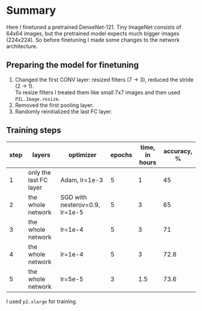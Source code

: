 # Summary
Here I finetuned a pretrained DenseNet-121. Tiny ImageNet consists of 64x64 images,
but the pretrained model expects much bigger images (224x224). So before finetuning
I made some changes to the network architecture.

## Preparing the model for finetuning
1. Changed the first CONV layer: resized filters (7 -> 3), reduced the stride (2 -> 1).  
To resize filters I treated them like small 7x7 images and then used `PIL.Image.resize`.
2. Removed the first pooling layer.
3. Randomly reinitialized the last FC layer.

## Training steps

| step | layers | optimizer | epochs | time, in hours | accuracy, % |
| --- | --- | --- | --- | --- | --- |
| 1 | only the last FC layer | Adam, lr=1e-3 | 5 | 1 | 45 |
| 2 | the whole network | SGD with nesterov=0.9, lr=1e-5 | 5 | 3 | 65 |
| 3 | the whole network | lr=1e-4 | 5 | 3 | 71 |
| 4 | the whole network | lr=1e-4 | 5 | 3 | 72.8 |
| 5 | the whole network | lr=5e-5 | 3 | 1.5 | 73.6 |

I used `p2.xlarge` for training.
